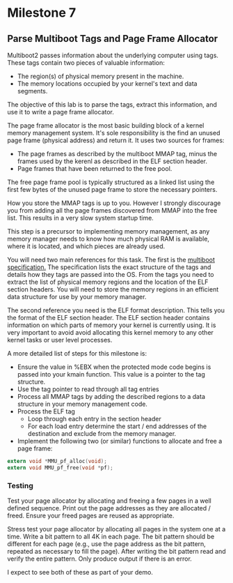 # Milestone 7

## Parse Multiboot Tags and Page Frame Allocator

Multiboot2 passes information about the underlying computer using tags. These tags contain two pieces of valuable information:

   - The region(s) of physical memory present in the machine.
   - The memory locations occupied by your kernel's text and data segments. 

The objective of this lab is to parse the tags, extract this information, and use it to write a page frame allocator.

The page frame allocator is the most basic building block of a kernel memory management system. It's sole responsibility is the find an unused page frame (physical address) and return it. It uses two sources for frames:

   - The page frames as described by the multiboot MMAP tag, minus the frames used by the kerenl as described in the ELF section header.
   - Page frames that have been returned to the free pool. 

The free page frame pool is typically structured as a linked list using the first few bytes of the unused page frame to store the necessary pointers.

How you store the MMAP tags is up to you. However I strongly discourage you from adding all the page frames discovered from MMAP into the free list. This results in a very slow system startup time.

This step is a precursor to implementing memory management, as any memory manager needs to know how much physical RAM is available, where it is located, and which pieces are already used.

You will need two main references for this task. The first is the [multiboot specification.](http://nongnu.askapache.com/grub/phcoder/multiboot.pdf) The specification lists the exact structure of the tags and details how they tags are passed into the OS. From the tags you need to extract the list of physical memory regions and the location of the ELF section headers. You will need to store the memory regions in an efficient data structure for use by your memory manager.

The second reference you need is the ELF format description. This tells you the format of the ELF section header. The ELF section header contains information on which parts of memory your kernel is currently using. It is very important to avoid avoid allocating this kernel memory to any other kernel tasks or user level processes.

A more detailed list of steps for this milestone is:

   - Ensure the value in %EBX when the protected mode code begins is passed into your kmain function. This value is a pointer to the tag structure.
   - Use the tag pointer to read through all tag entries
   - Process all MMAP tags by adding the described regions to a data structure in your memory management code.
   - Process the ELF tag
      - Loop through each entry in the section header
      - For each load entry determine the start / end addresses of the destination and exclude from the memory manager. 
   - Implement the following two (or similar) functions to allocate and free a page frame:

   ```C
   extern void *MMU_pf_alloc(void);
   extern void MMU_pf_free(void *pf);
   ```

### Testing
Test your page allocator by allocating and freeing a few pages in a well defined sequence. Print out the page addresses as they are allocated / freed. Ensure your freed pages are reused as appropriate.

Stress test your page allocator by allocating all pages in the system one at a time. Write a bit pattern to all 4K in each page. The bit pattern should be different for each page (e.g., use the page address as the bit pattern, repeated as necessary to fill the page). After writing the bit pattern read and verify the entire pattern. Only produce output if there is an error.

I expect to see both of these as part of your demo.
